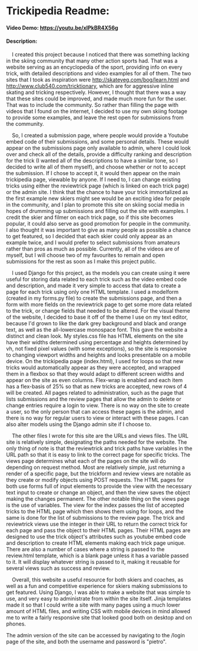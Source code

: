 # Trickipedia Readme:

#### Video Demo: <https://youtu.be/xIPkBR4X56g>

#### Description:

&nbsp;&nbsp;&nbsp;&nbsp;I created this project because I noticed that there was something lacking in the skiing community that many other action sports had. That was a website serving as an encyclopedia of the sport, providing info on every trick, with detailed descriptions and video examples for all of them. The two sites that I took as inspiration were <http://skateyeg.com/bog/learn.html> and <http://www.club540.com/tricktionary>, which are for aggressive inline skating and tricking respectively. However, I thought that there was a way that these sites could be improved, and made much more fun for the user. That was to include the community. So rather than filling the page with videos that I found on the internet, I decided to use my own skiing footage to provide some examples, and leave the rest open for submissions from the community.

&nbsp;&nbsp;&nbsp;&nbsp;So, I created a submission page, where people would provide a Youtube embed code of their submissions, and some personal details. These would appear on the submissions page only available to admin, where I could look over and check all of the details, provide a difficulty ranking and description for the trick (I wanted all of the descriptions to have a similar tone, so I decided to write all of them myself), and choose whether or not to accept the submission. If I chose to accept it, it would then appear on the main trickipedia page, viewable by anyone. If I need to, I can change existing tricks using either the reviewtrick page (which is linked on each trick page) or the admin site. I think that the chance to have your trick immortalized as the first example new skiers might see would be an exciting idea for people in the community, and I plan to promote this site on skiing social media in hopes of drumming up submissions and filling out the site with examples. I credit the skier and filmer on each trick page, so if this site becomes popular, it could also serve as good promotion for people in the community. I also thought it was important to give as many people as possible a chance to get featured, so I decided that each skier could only appear as an example twice, and I would prefer to select submissions from amateurs rather than pros as much as possible. Currently, all of the videos are of myself, but I will choose two of my favourites to remain and open submissions for the rest as soon as I make this project public.

&nbsp;&nbsp;&nbsp;&nbsp;I used Django for this project, as the models you can create using it were useful for storing data related to each trick such as the video embed code and description, and made it very simple to access that data to create a page for each trick using only one HTML template. I used a modelform (created in my forms.py file) to create the submissions page, and then a form with more fields on the reviewtrick page to get some more data related to the trick, or change fields that needed to be altered. For the visual theme of the website, I decided to base it off of the theme I use on my text editor, because I'd grown to like the dark grey background and black and orange text, as well as the all-lowercase monospace font. This gave the website a distinct and clean look. My styles.css file has HTML elements on the site have their widths determined using percentage and heights determined by vh, not fixed pixel values (with some exceptions), so the site is responsive to changing viewport widths and heights and looks presentable on a mobile device. On the trickipedia page (index.html), I used for loops so that new tricks would automatically appear as they were accepted, and wrapped them in a flexbox so that they would adapt to different screen widths and appear on the site as even columns. Flex-wrap is enabled and each item has a flex-basis of 25% so that as new tricks are accepted, new rows of 4 will be created. All pages related to administration, such as the page that lists submissions and the review pages that allow the admin to delete or change entries require a login to view. There is no way on the site to create a user, so the only person that can access these pages is the admin, and there is no way for regular users to view or interact with these pages. I can also alter models using the Django admin site if I choose to. 

&nbsp;&nbsp;&nbsp;&nbsp;The other files I wrote for this site are the URLs and views files. The URL site is relatively simple, designating the paths needed for the website. The only thing of note is that the reviewtrick and trick paths have variables in the URL path so that it is easy to link to the correct page for specific tricks. The views page determines what each of the pages on the site will do depending on request method. Most are relatively simple, just returning a render of a specific page, but the trickform and review views are notable as they create or modify objects using POST requests. The HTML pages for both use forms full of input elements to provide the view with the necessary text input to create or change an object, and then the view saves the object making the changes permanent. The other notable thing on the views page is the use of variables. The view for the index passes the list of accepted tricks to the HTML page which then shows them using for loops, and the same is done for the list of submissions to the review page. The trick and reviewtrick views use the integer in their URL to return the correct trick for each page and pass the object to their HTML pages. Their HTML pages are designed to use the trick object's attributes such as youtube embed code and description to create HTML elements making each trick page unique. There are also a number of cases where a string is passed to the review.html template, which is a blank page unless it has a variable passed to it. It will display whatever string is passed to it, making it reusable for several views such as success and review.

&nbsp;&nbsp;&nbsp;&nbsp;Overall, this website a useful resource for both skiers and coaches, as well as a fun and competitive experience for skiers making submissions to get featured. Using Django, I was able to make a website that was simple to use, and very easy to administrate from within the site itself. Jinja templates made it so that I could write a site with many pages using a much lower amount of HTML files, and writing CSS with mobile devices in mind allowed me to write a fairly responsive site that looked good both on desktop and on phones.

The admin version of the site can be accessed by navigating to the /login page of the site, and both the username and password is "pietro".